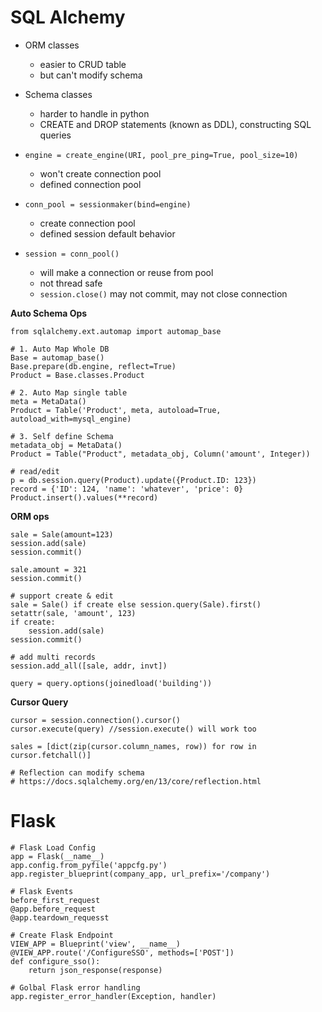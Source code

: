 
# SQL Alchemy

- ORM classes
  - easier to CRUD table
  - but can't modify schema
- Schema classes
  - harder to handle in python
  - CREATE and DROP statements (known as DDL), constructing SQL queries

- `engine = create_engine(URI, pool_pre_ping=True, pool_size=10)` 
  - won't create connection pool
  - defined connection pool
- `conn_pool = sessionmaker(bind=engine)`
  - create connection pool
  - defined session default behavior
- `session = conn_pool()`
  - will make a connection or reuse from pool
  - not thread safe
  - `session.close()` may not commit, may not close connection

**Auto Schema Ops**
```
from sqlalchemy.ext.automap import automap_base

# 1. Auto Map Whole DB
Base = automap_base()
Base.prepare(db.engine, reflect=True)
Product = Base.classes.Product

# 2. Auto Map single table
meta = MetaData()
Product = Table('Product', meta, autoload=True,  autoload_with=mysql_engine)

# 3. Self define Schema
metadata_obj = MetaData()
Product = Table("Product", metadata_obj, Column('amount', Integer))

# read/edit
p = db.session.query(Product).update({Product.ID: 123})
record = {'ID': 124, 'name': 'whatever', 'price': 0}
Product.insert().values(**record)

```

**ORM ops**
```
sale = Sale(amount=123)
session.add(sale)
session.commit()

sale.amount = 321
session.commit()

# support create & edit
sale = Sale() if create else session.query(Sale).first()
setattr(sale, 'amount', 123)
if create:
    session.add(sale)
session.commit()

# add multi records
session.add_all([sale, addr, invt])

query = query.options(joinedload('building'))
```

**Cursor Query**
```
cursor = session.connection().cursor()
cursor.execute(query) //session.execute() will work too

sales = [dict(zip(cursor.column_names, row)) for row in cursor.fetchall()]

# Reflection can modify schema
# https://docs.sqlalchemy.org/en/13/core/reflection.html
```

# Flask

```
# Flask Load Config
app = Flask(__name__)
app.config.from_pyfile('appcfg.py')
app.register_blueprint(company_app, url_prefix='/company')

# Flask Events
before_first_request
@app.before_request
@app.teardown_requesst

# Create Flask Endpoint
VIEW_APP = Blueprint('view', __name__)
@VIEW_APP.route('/ConfigureSSO', methods=['POST'])
def configure_sso():
    return json_response(response)

# Golbal Flask error handling
app.register_error_handler(Exception, handler)
```

